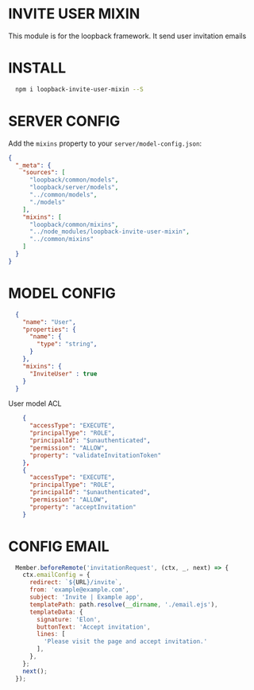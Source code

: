 INVITE USER MIXIN
=============

This module is for the loopback framework. It send user invitation emails

INSTALL
=============

```bash
  npm i loopback-invite-user-mixin --S
```

SERVER CONFIG
=============

Add the `mixins` property to your `server/model-config.json`:

```json
{
  "_meta": {
    "sources": [
      "loopback/common/models",
      "loopback/server/models",
      "../common/models",
      "./models"
    ],
    "mixins": [
      "loopback/common/mixins",
      "../node_modules/loopback-invite-user-mixin",
      "../common/mixins"
    ]
  }
}
```

MODEL CONFIG
=============

```json
  {
    "name": "User",
    "properties": {
      "name": {
        "type": "string",
      }
    },
    "mixins": {
      "InviteUser" : true
    }
  }
```

User model ACL
```json
    {
      "accessType": "EXECUTE",
      "principalType": "ROLE",
      "principalId": "$unauthenticated",
      "permission": "ALLOW",
      "property": "validateInvitationToken"
    },
    {
      "accessType": "EXECUTE",
      "principalType": "ROLE",
      "principalId": "$unauthenticated",
      "permission": "ALLOW",
      "property": "acceptInvitation"
    }
```

CONFIG EMAIL
=============

```js
  Member.beforeRemote('invitationRequest', (ctx, _, next) => {
    ctx.emailConfig = {
      redirect: `${URL}/invite`,
      from: 'example@example.com',
      subject: 'Invite | Example app',
      templatePath: path.resolve(__dirname, './email.ejs'),
      templateData: {
        signature: 'Elon',
        buttonText: 'Accept invitation',
        lines: [
          'Please visit the page and accept invitation.'
        ],
      },
    };
    next();
  });
```
